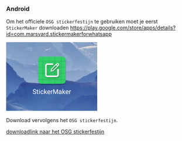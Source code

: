### Android
Om het officiele `OSG stickerfestijn` te gebruiken moet je eerst `StickerMaker` downloaden
https://play.google.com/store/apps/details?id=com.marsvard.stickermakerforwhatsapp

![alt text](https://github.com/osgmustisnt/stickers/blob/master/Sticker_Maker.png)

Download vervolgens het `OSG stickerfestijn`.

[downloadlink naar het OSG stickerfestijn](http://s000.tinyupload.com/download.php?file_id=09516317065236637445&t=0951631706523663744540764)



